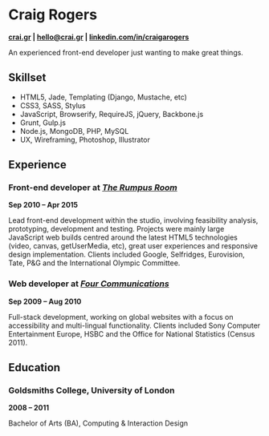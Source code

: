 
# Craig Rogers
**[crai.gr](http://www.crai.gr) | [hello@crai.gr](mailto:hello@crai.gr) | [linkedin.com/in/craigarogers](https://uk.linkedin.com/in/craigarogers)**

An experienced front-end developer just wanting to make great things.


## Skillset

- HTML5, Jade, Templating (Django, Mustache, etc)
- CSS3, SASS, Stylus
- JavaScript, Browserify, RequireJS, jQuery, Backbone.js
- Grunt, Gulp.js
- Node.js, MongoDB, PHP, MySQL
- UX, Wireframing, Photoshop, Illustrator


## Experience

### Front-end developer at *[The Rumpus Room](http://www.trr.tv)*
**Sep 2010 – Apr 2015**

Lead front-end development within the studio, involving feasibility analysis, prototyping, development and testing. Projects were mainly large JavaScript web builds centred around the latest HTML5 technologies (video, canvas, getUserMedia, etc), great user experiences and responsive design implementation. Clients included Google, Selfridges, Eurovision, Tate, P&G and the International Olympic Committee.

### Web developer at *[Four Communications](http://www.fourcommunications.com/)*
**Sep 2009 – Aug 2010**

Full-stack development, working on global websites with a focus on accessibility and multi-lingual functionality. Clients included Sony Computer Entertainment Europe, HSBC and the Office for National Statistics (Census 2011). 


## Education

### Goldsmiths College, University of London  
**2008 – 2011**

Bachelor of Arts (BA), Computing & Interaction Design  
